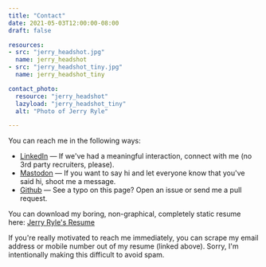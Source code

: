 ```yaml
---
title: "Contact"
date: 2021-05-03T12:00:00-08:00
draft: false

resources:
- src: "jerry_headshot.jpg"
  name: jerry_headshot
- src: "jerry_headshot_tiny.jpg"
  name: jerry_headshot_tiny

contact_photo:
  resource: "jerry_headshot"
  lazyload: "jerry_headshot_tiny"
  alt: "Photo of Jerry Ryle"

---
```

You can reach me in the following ways:

* [LinkedIn](https://www.linkedin.com/in/jerryryle) &mdash; If we've had a meaningful interaction, connect with me (no 3rd party recruiters, please).
* [Mastodon](https://mastodon.social/@jerryryle) &mdash; If you want to say hi and let everyone know that you've said hi, shoot me a message.
* [Github](https://github.com/jerryryle/jerryryle.com) &mdash; See a typo on this page? Open an issue or send me a pull request.

You can download my boring, non-graphical, completely static resume here: [Jerry Ryle's Resume](resume/Jerry%20Ryle%20-%20Resume.pdf)

If you're really motivated to reach me immediately, you can scrape my email address or mobile number out of my resume (linked above). Sorry, I'm intentionally making this difficult to avoid spam.
